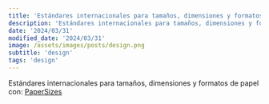 ```yaml
---
title: 'Estándares internacionales para tamaños, dimensiones y formatos de papel con PaperSizes'
description: 'Estándares internacionales para tamaños, dimensiones y formatos de papel con PaperSizes.'
date: '2024/03/31'
modified_date: '2024/03/31'
image: /assets/images/posts/design.png
subtitle: 'design'
tags: 'design'
---
```


Estándares internacionales para tamaños, dimensiones y formatos de papel con: [PaperSizes](https://papersizes.io/)
